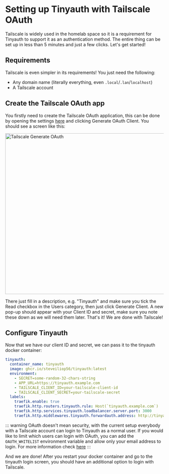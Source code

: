 # Setting up Tinyauth with Tailscale OAuth

Tailscale is widely used in the homelab space so it is a requirement for Tinyauth to support it as an authentication method. The entire thing can be set up in less than 5 minutes and just a few clicks. Let's get started!

## Requirements

Tailscale is even simpler in its requirements! You just need the following:

- Any domain name (literally everything, even `.local`/`.lan`/`localhost`)
- A Tailscale account

## Create the Tailscale OAuth app

You firstly need to create the Tailscale OAuth application, this can be done by opening the settings [here](https://login.tailscale.com/admin/settings/oauth) and clicking Generate OAuth Client. You should see a screen like this:

<img src="/screenshots/tailscale-oauth-generate.png" alt="Tailscale Generate OAuth" width="512">

There just fill in a description, e.g. "Tinyauth" and make sure you tick the Read checkbox in the Users category, then just click Generate Client. A new pop-up should appear with your Client ID and secret, make sure you note these down as we will need them later. That's it! We are done with Tailscale!

## Configure Tinyauth

Now that we have our client ID and secret, we can pass it to the tinyauth docker container:

```yaml
tinyauth:
  container_name: tinyauth
  image: ghcr.io/steveiliop56/tinyauth:latest
  environment:
    - SECRET=some-random-32-chars-string
    - APP_URL=https://tinyauth.example.com
    - TAILSCALE_CLIENT_ID=your-tailscale-client-id
    - TAILSCALE_CLIENT_SECRET=your-tailscale-secret
  labels:
    traefik.enable: true
    traefik.http.routers.tinyauth.rule: Host(`tinyauth.example.com`)
    traefik.http.services.tinyauth.loadbalancer.server.port: 3000
    traefik.http.middlewares.tinyauth.forwardauth.address: http://tinyauth:3000/api/auth
```

::: warning
OAuth doesn't mean security, with the current setup everybody with a Tailscale account can login to Tinyauth as a normal user. If you would like to limit which users can login with OAuth, you can add the `OAUTH_WHITELIST` environment variable and allow only your email address to login. For more information check [here](../reference/configuration.md)
:::

And we are done! After you restart your docker container and go to the tinyauth login screen, you should have an additional option to login with Tailscale.
